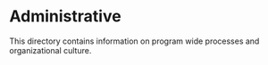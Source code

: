 # Administrative
This directory contains information on program wide processes and organizational culture.